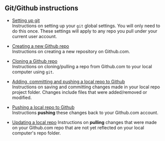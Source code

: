  ## Git/Github instructions
 
-   [Setting up git](git_setup.md)  
     Instructions on setting up your `git` global settings. You will only need to do this once. These settings will apply to any repo you pull under your current user account.

-   [Creating a new Github repo](Creating_a_new_Github_repo.md)  
     Instructions on creating a new repository on Github.com.

-   [Cloning a Github repo](Cloning_a_Github_repo.md)  
     Instructions on cloning/pulling a repo from Github.com to your local computer using `git`.

-   [Adding, committing and pushing a local repo to Github](add_commit.md)  
     Instructions  on saving and committing changes made in your local repo project folder. Changes include files that were added/removed or modified.

-   [Pushing a local repo to Github](push_repo_to_github.md)  
     Instructions  **pushing** these changes back to your Github.com account.

-   [Updating a local repo](Update_local_repo.md)
    Instructions on **pulling** changes that were made on your Github.com repo that are not yet reflected on your local computer's repo folder.
